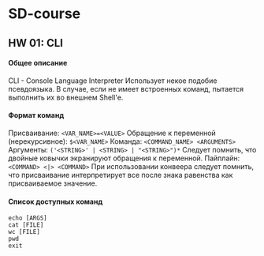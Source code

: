 # SD-course
## HW 01: CLI
#### Общее описание
CLI - Console Language Interpreter
Использует некое подобие псевдоязыка. В случае, если не имеет встроенных команд, пытается выполнить их во внешнем Shell'e.
#### Формат команд
Присваивание: ```<VAR_NAME>=<VALUE>```
Обращение к переменной (нерекурсивное): ```$<VAR_NAME>```
Команда: ```<COMMAND_NAME> <ARGUMENTS>```
Аргументы: ```('<STRING>' | <STRING> | "<STRING>")*```
	Следует помнить, что двойные ковычки экранируют обращения к переменной.
Пайплайн: ```<COMMAND> <|> <COMMAND>```
	При использовании конвеера следует помнить, что присваивание интерпретирует все после знака равенства как присваиваемое значение.
#### Список доступных команд
```
echo [ARGS]
cat [FILE]
wc [FILE]
pwd
exit
```